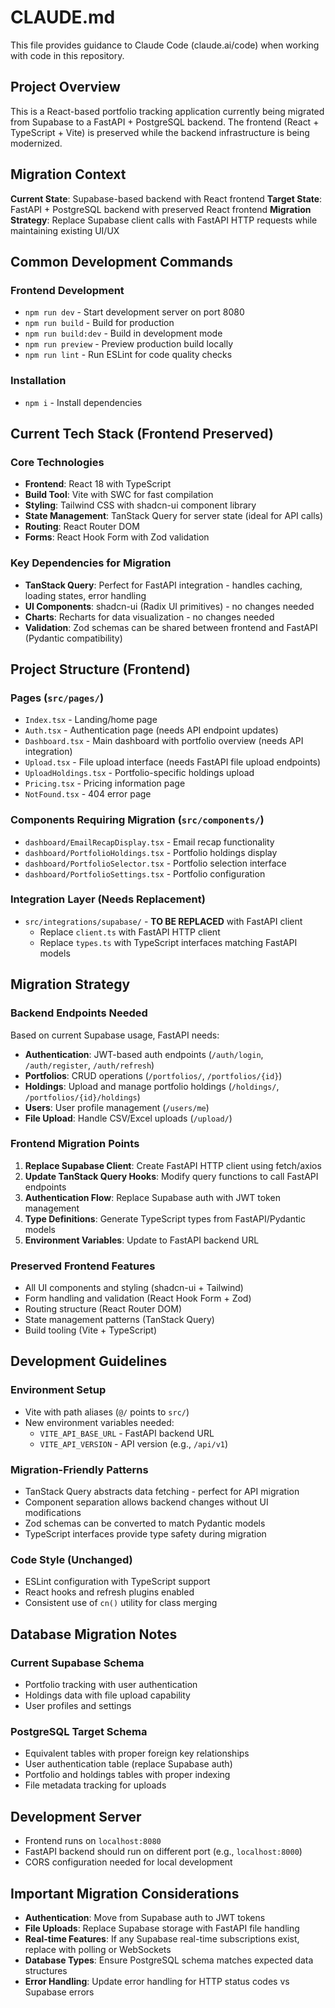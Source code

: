 # CLAUDE.md

This file provides guidance to Claude Code (claude.ai/code) when working with code in this repository.

## Project Overview

This is a React-based portfolio tracking application currently being migrated from Supabase to a FastAPI + PostgreSQL backend. The frontend (React + TypeScript + Vite) is preserved while the backend infrastructure is being modernized.

## Migration Context

**Current State**: Supabase-based backend with React frontend
**Target State**: FastAPI + PostgreSQL backend with preserved React frontend
**Migration Strategy**: Replace Supabase client calls with FastAPI HTTP requests while maintaining existing UI/UX

## Common Development Commands

### Frontend Development
- `npm run dev` - Start development server on port 8080
- `npm run build` - Build for production
- `npm run build:dev` - Build in development mode
- `npm run preview` - Preview production build locally
- `npm run lint` - Run ESLint for code quality checks

### Installation
- `npm i` - Install dependencies

## Current Tech Stack (Frontend Preserved)

### Core Technologies
- **Frontend**: React 18 with TypeScript
- **Build Tool**: Vite with SWC for fast compilation
- **Styling**: Tailwind CSS with shadcn-ui component library
- **State Management**: TanStack Query for server state (ideal for API calls)
- **Routing**: React Router DOM
- **Forms**: React Hook Form with Zod validation

### Key Dependencies for Migration
- **TanStack Query**: Perfect for FastAPI integration - handles caching, loading states, error handling
- **UI Components**: shadcn-ui (Radix UI primitives) - no changes needed
- **Charts**: Recharts for data visualization - no changes needed
- **Validation**: Zod schemas can be shared between frontend and FastAPI (Pydantic compatibility)

## Project Structure (Frontend)

### Pages (`src/pages/`)
- `Index.tsx` - Landing/home page
- `Auth.tsx` - Authentication page (needs API endpoint updates)
- `Dashboard.tsx` - Main dashboard with portfolio overview (needs API integration)
- `Upload.tsx` - File upload interface (needs FastAPI file upload endpoints)
- `UploadHoldings.tsx` - Portfolio-specific holdings upload
- `Pricing.tsx` - Pricing information page
- `NotFound.tsx` - 404 error page

### Components Requiring Migration (`src/components/`)
- `dashboard/EmailRecapDisplay.tsx` - Email recap functionality
- `dashboard/PortfolioHoldings.tsx` - Portfolio holdings display
- `dashboard/PortfolioSelector.tsx` - Portfolio selection interface
- `dashboard/PortfolioSettings.tsx` - Portfolio configuration

### Integration Layer (Needs Replacement)
- `src/integrations/supabase/` - **TO BE REPLACED** with FastAPI client
  - Replace `client.ts` with FastAPI HTTP client
  - Replace `types.ts` with TypeScript interfaces matching FastAPI models

## Migration Strategy

### Backend Endpoints Needed
Based on current Supabase usage, FastAPI needs:
- **Authentication**: JWT-based auth endpoints (`/auth/login`, `/auth/register`, `/auth/refresh`)
- **Portfolios**: CRUD operations (`/portfolios/`, `/portfolios/{id}`)
- **Holdings**: Upload and manage portfolio holdings (`/holdings/`, `/portfolios/{id}/holdings`)
- **Users**: User profile management (`/users/me`)
- **File Upload**: Handle CSV/Excel uploads (`/upload/`)

### Frontend Migration Points
1. **Replace Supabase Client**: Create FastAPI HTTP client using fetch/axios
2. **Update TanStack Query Hooks**: Modify query functions to call FastAPI endpoints
3. **Authentication Flow**: Replace Supabase auth with JWT token management
4. **Type Definitions**: Generate TypeScript types from FastAPI/Pydantic models
5. **Environment Variables**: Update to FastAPI backend URL

### Preserved Frontend Features
- All UI components and styling (shadcn-ui + Tailwind)
- Form handling and validation (React Hook Form + Zod)
- Routing structure (React Router DOM)
- State management patterns (TanStack Query)
- Build tooling (Vite + TypeScript)

## Development Guidelines

### Environment Setup
- Vite with path aliases (`@/` points to `src/`)
- New environment variables needed:
  - `VITE_API_BASE_URL` - FastAPI backend URL
  - `VITE_API_VERSION` - API version (e.g., `/api/v1`)

### Migration-Friendly Patterns
- TanStack Query abstracts data fetching - perfect for API migration
- Component separation allows backend changes without UI modifications
- Zod schemas can be converted to match Pydantic models
- TypeScript interfaces provide type safety during migration

### Code Style (Unchanged)
- ESLint configuration with TypeScript support
- React hooks and refresh plugins enabled
- Consistent use of `cn()` utility for class merging

## Database Migration Notes

### Current Supabase Schema
- Portfolio tracking with user authentication
- Holdings data with file upload capability
- User profiles and settings

### PostgreSQL Target Schema
- Equivalent tables with proper foreign key relationships
- User authentication table (replace Supabase auth)
- Portfolio and holdings tables with proper indexing
- File metadata tracking for uploads

## Development Server

- Frontend runs on `localhost:8080`
- FastAPI backend should run on different port (e.g., `localhost:8000`)
- CORS configuration needed for local development

## Important Migration Considerations

- **Authentication**: Move from Supabase auth to JWT tokens
- **File Uploads**: Replace Supabase storage with FastAPI file handling
- **Real-time Features**: If any Supabase real-time subscriptions exist, replace with polling or WebSockets
- **Database Types**: Ensure PostgreSQL schema matches expected data structures
- **Error Handling**: Update error handling for HTTP status codes vs Supabase errors